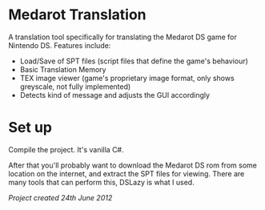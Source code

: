 # Medarot Translation
A translation tool specifically for translating the Medarot DS game for Nintendo DS. Features include:

* Load/Save of SPT files (script files that define the game's behaviour)
* Basic Translation Memory
* TEX image viewer (game's proprietary image format, only shows greyscale, not fully implemented)
* Detects kind of message and adjusts the GUI accordingly

# Set up
Compile the project. It's vanilla C#.

After that you'll probably want to download the Medarot DS rom from some location on the internet, and extract the SPT files for viewing. There are many tools that can perform this, DSLazy is what I used.

*Project created 24th June 2012*
